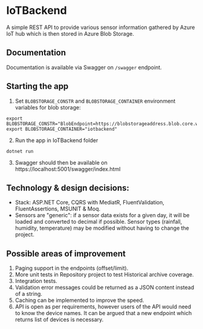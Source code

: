 # IoTBackend

A simple REST API to provide various sensor information gathered by Azure IoT hub which is then stored in Azure Blob Storage.

## Documentation

Documentation is available via Swagger on  `/swagger` endpoint.

## Starting the app

1. Set `BLOBSTORAGE_CONSTR` and `BLOBSTORAGE_CONTAINER` environment variables for blob storage:

```
export BLOBSTORAGE_CONSTR="BlobEndpoint=https://blobstorageaddress.blob.core.windows.net/QueueEndpoint=......."
export BLOBSTORAGE_CONTAINER="iotbackend"
```
2. Run the app in IoTBackend folder
```
dotnet run
```
3. Swagger should then be available on https://localhost:5001/swagger/index.html


## Technology & design decisions:
- Stack: ASP.NET Core, CQRS with MediatR, FluentValidation, FluentAssertions, MSUNIT & Moq.
- Sensors are "generic": if a sensor data exists for a given day, it will be loaded and converted to decimal if possible. Sensor types (rainfall, humidity, temperature) may be modified without having to change the project.

## Possible areas of improvement
1. Paging support in the endpoints (offset/limit).
2. More unit tests in Repository project to test Historical archive coverage.
3. Integration tests.
4. Validation error messages could be returned as a JSON content instead of a string.
5. Caching can be implemented to improve the speed. 
6. API is open as per requirements, however users of the API would need to know the device names. It can be argued that a new endpoint which returns list of devices is necessary.